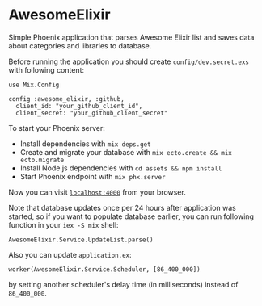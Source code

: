 # AwesomeElixir

Simple Phoenix application that parses Awesome Elixir list and saves data about categories and libraries to database.

Before running the application you should create `config/dev.secret.exs` with following content:

```
use Mix.Config

config :awesome_elixir, :github,
  client_id: "your_github_client_id",
  client_secret: "your_github_client_secret"
```

To start your Phoenix server:

  * Install dependencies with `mix deps.get`
  * Create and migrate your database with `mix ecto.create && mix ecto.migrate`
  * Install Node.js dependencies with `cd assets && npm install`
  * Start Phoenix endpoint with `mix phx.server`

Now you can visit [`localhost:4000`](http://localhost:4000) from your browser.

Note that database updates once per 24 hours after application was started, so if you want to populate database earlier, you can run following function in your `iex -S mix` shell:

```
AwesomeElixir.Service.UpdateList.parse()
```

Also you can update `application.ex`:

```
worker(AwesomeElixir.Service.Scheduler, [86_400_000])
```

by setting another scheduler's delay time (in milliseconds) instead of `86_400_000`.
